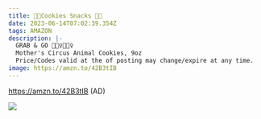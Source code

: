 ```yaml
---
title: 🍪🍪Cookies Snacks 🍪🍪
date: 2023-06-14T07:02:39.354Z
tags: AMAZON
description: |-
  GRAB & GO 🏃🏻‍♀️🏃🏻‍♀️
  Mother's Circus Animal Cookies, 9oz 
  Price/Codes valid at the of posting may change/expire at any time.  
image: https://amzn.to/42B3tIB
---
```

https://amzn.to/42B3tIB (AD) <!--StartFragment-->

![](https://m.media-amazon.com/images/I/81hJ7S+ttjL._SL1500_.jpg)

<!--EndFragment-->